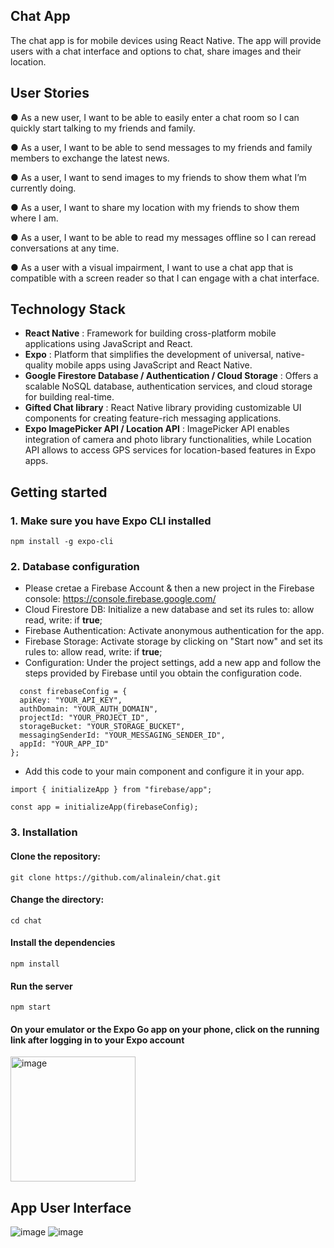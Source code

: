 ## Chat App
The chat app is for mobile devices using React Native. The app will provide users with a chat interface and options to chat, share images and their location.

## User Stories
● As a new user, I want to be able to easily enter a chat room so I can quickly start talking to my
friends and family.

● As a user, I want to be able to send messages to my friends and family members to exchange
the latest news.

● As a user, I want to send images to my friends to show them what I’m currently doing.

● As a user, I want to share my location with my friends to show them where I am.

● As a user, I want to be able to read my messages offline so I can reread conversations at any
time.

● As a user with a visual impairment, I want to use a chat app that is compatible with a screen
reader so that I can engage with a chat interface.

## Technology Stack 
- **React Native** : Framework for building cross-platform mobile applications using JavaScript and React.
- **Expo** :  Platform that simplifies the development of universal, native-quality mobile apps using JavaScript and React Native.
- **Google Firestore Database / Authentication / Cloud Storage** :  Offers a scalable NoSQL database, authentication services, and cloud storage for building real-time.
- **Gifted Chat library** :  React Native library providing customizable UI components for creating feature-rich messaging applications.
- **Expo ImagePicker API / Location API** : ImagePicker API enables integration of camera and photo library functionalities, while Location API allows to access GPS services for location-based features in Expo apps.

## Getting started 
### 1. Make sure you have Expo CLI installed 

```
npm install -g expo-cli
```

### 2. Database configuration
- Please cretae a Firebase Account & then a new project in the Firebase console: https://console.firebase.google.com/
- Cloud Firestore DB: Initialize a new database and set its rules to:  allow read, write: if **true**;
- Firebase Authentication: Activate anonymous authentication for the app.
- Firebase Storage: Activate storage by clicking on "Start now" and set its rules to:  allow read, write: if **true**;
- Configuration: Under the project settings, add a new app and follow the steps provided by Firebase until you obtain the configuration code.
```
  const firebaseConfig = {
  apiKey: "YOUR_API_KEY",
  authDomain: "YOUR_AUTH_DOMAIN",
  projectId: "YOUR_PROJECT_ID",
  storageBucket: "YOUR_STORAGE_BUCKET",
  messagingSenderId: "YOUR_MESSAGING_SENDER_ID",
  appId: "YOUR_APP_ID"
};
```
- Add this code to your main component and configure it in your app.
```
import { initializeApp } from "firebase/app";

const app = initializeApp(firebaseConfig);
```

### 3. Installation 

#### Clone the repository:

```
git clone https://github.com/alinalein/chat.git
```

#### Change the directory:

```
cd chat
```

#### Install the dependencies

```
npm install
```

#### Run the server

```
npm start
```
#### On your emulator or the Expo Go app on your phone, click on the running link after logging in to your Expo account

<img width="200" alt="image" src="https://github.com/alinalein/chat/assets/111589183/39ff7a54-eca7-4e8e-b308-330979264c84">

## App User Interface
![image](https://github.com/alinalein/chat/assets/111589183/09cf7ad3-9428-40a5-8dcb-ffedff7c515f)
 ![image](https://github.com/alinalein/chat/assets/111589183/0d63ef2b-cfa5-4a13-8f3e-f82d5202117d)



